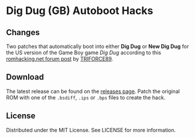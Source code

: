 # Dig Dug (GB) Autoboot Hacks

## Changes

Two patches that automatically boot into either __Dig Dug__ or __New Dig Dug__
for the US version of the Game Boy game
*Dig Dug*
according to this
[romhacking.net forum post](https://www.romhacking.net/forum/index.php?msg=447947)
by
[TRIFORCE89](https://www.romhacking.net/forum/index.php?action=profile;u=10887).

## Download
The latest release can be found on the
[releases page](https://github.com/lightbulb-sun/digdug-autoboot/releases).
Patch the original ROM with one of the `.bsdiff`, `.ips` or `.bps` files
to create the hack.

## License
Distributed under the MIT License. See LICENSE for more information.
